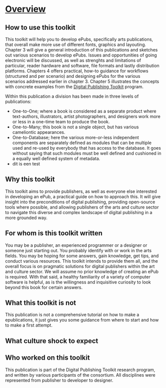 # [Overview](overview.html) <!--//800 words //Margreet-->

## How to use this toolkit
This toolkit will help you to develop ePubs, specifically arts publications, that overall make more use of different fonts,  graphics and layouting. Chapter 3 will give a general introduction of this publications and sketches out various scenarios to develop ePubs. Issues and opportunities of going electronic will be discussed, as well as strenghts and limitations of particular, reader hardware and software, file formats and lastly distribution platforms. 
Chapters 4 offers practical, how-to guidance for workflows (structured and per scenario) and designing ePubs for the various scenarios addressed earlier in chapter 3. Chapter 5 illustrates the  concepts with concrete examples from the <a href="http://digitalpublishingtoolkit.org/">Digital Publishing Toolkit</a> program. 

Within this publication a division has been made in three levels of publications:

* One-to-One; where a book is considered as a separate product where text-authors, illustrators, artist photographers, and designers work more or less in a one-time team to produce the book.
* One-to-Many; this book is not a single object, but has various cameliontic appearances. 
* One-to-Database; here the various more-or-less independent components are separately defined as modules that can be multiple used and re-used by everybody that has access to the database. It goes without saying that such modules must be well defined and cushioned in a equally well defined system of metadata.
* dit is een test

## Why this toolkit
This toolkit aims to provide publishers, as well as everyone else interested in developing an ePub, a practical guide on how to approach this. It will give insight into the preconditions of digital publishing, providing open-source tools where possible, and allowing publishers of the arts and culture sector to navigate this diverse and complex landscape of digital publishing in a more grounded way.

## For whom is this toolkit written
You may be a publisher, an experienced programmer or a designer or someone just starting out. You probably identify with or work in the arts fields. You may be hoping for some answers, gain knowledge, get tips, and conduct various resources. This toolkit intends to provide them all, and the overall focus is on pragmatic solutions for digital publishers within the art and culture sector. We will assume no prior knowledge of creating an ePub is required. With that said, a healthy familiarity of a variety of computer software is helpful, as is the willingness and inquisitive curiosity to look beyond this book for certain answers. 

## What this toolkit is not
This publication is not a comprehensive tutorial on how to make a epublications, it just gives you some guidance from where to start and how to make a first attempt. 


## What culture shock to expect <!--Input required Florian-->

## Who worked on this toolkit
This publication is part of the Digital Publishing Toolkit research program, and written by various participants of the consortium. All disciplines were represented from publisher to developer to designer. 



